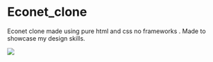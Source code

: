 # Econet_clone
Econet clone made using pure html and css no frameworks . Made to showcase my design skills.

<img src="https://ibb.co/YLvjSKW">
